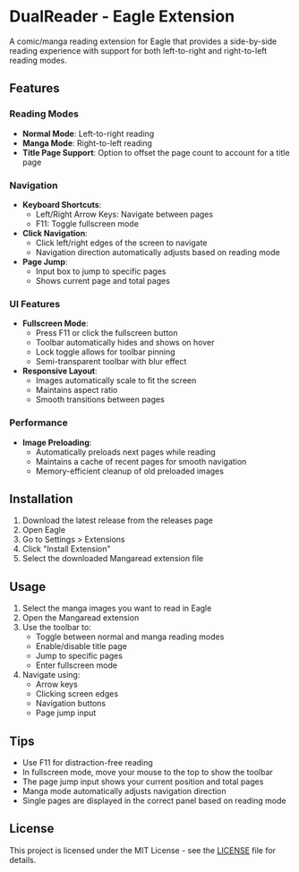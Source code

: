 # DualReader - Eagle Extension

A comic/manga reading extension for Eagle that provides a side-by-side reading experience with support for both left-to-right and right-to-left reading modes.

## Features

### Reading Modes
- **Normal Mode**: Left-to-right reading
- **Manga Mode**: Right-to-left reading
- **Title Page Support**: Option to offset the page count to account for a title page

### Navigation
- **Keyboard Shortcuts**:
  - Left/Right Arrow Keys: Navigate between pages
  - F11: Toggle fullscreen mode
- **Click Navigation**:
  - Click left/right edges of the screen to navigate
  - Navigation direction automatically adjusts based on reading mode
- **Page Jump**:
  - Input box to jump to specific pages
  - Shows current page and total pages

### UI Features
- **Fullscreen Mode**:
  - Press F11 or click the fullscreen button
  - Toolbar automatically hides and shows on hover
  - Lock toggle allows for toolbar pinning
  - Semi-transparent toolbar with blur effect
- **Responsive Layout**:
  - Images automatically scale to fit the screen
  - Maintains aspect ratio
  - Smooth transitions between pages

### Performance
- **Image Preloading**:
  - Automatically preloads next pages while reading
  - Maintains a cache of recent pages for smooth navigation
  - Memory-efficient cleanup of old preloaded images

## Installation

1. Download the latest release from the releases page
2. Open Eagle
3. Go to Settings > Extensions
4. Click "Install Extension"
5. Select the downloaded Mangaread extension file

## Usage

1. Select the manga images you want to read in Eagle
2. Open the Mangaread extension
3. Use the toolbar to:
   - Toggle between normal and manga reading modes
   - Enable/disable title page
   - Jump to specific pages
   - Enter fullscreen mode
4. Navigate using:
   - Arrow keys
   - Clicking screen edges
   - Navigation buttons
   - Page jump input

## Tips

- Use F11 for distraction-free reading
- In fullscreen mode, move your mouse to the top to show the toolbar
- The page jump input shows your current position and total pages
- Manga mode automatically adjusts navigation direction
- Single pages are displayed in the correct panel based on reading mode

## License

This project is licensed under the MIT License - see the [LICENSE](LICENSE) file for details.

